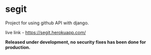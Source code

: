 # segit
Project for using github API with django.

live link - https://segit.herokuapp.com/

**Released under development, no security fixes has been done for production.**
